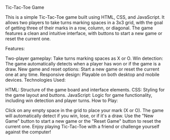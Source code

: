 Tic-Tac-Toe Game

This is a simple Tic-Tac-Toe game built using HTML, CSS, and JavaScript. It allows two players to take turns marking spaces in a 3x3 grid, with the goal of getting three of their marks in a row, column, or diagonal. The game features a clean and intuitive interface, with buttons to start a new game or reset the current one.

Features:

Two-player gameplay: Take turns marking spaces as X or O.
Win detection: The game automatically detects when a player has won or if the game is a draw.
New game and reset options: Start a new game or reset the current one at any time.
Responsive design: Playable on both desktop and mobile devices.
Technologies Used:

HTML: Structure of the game board and interface elements.
CSS: Styling for the game layout and buttons.
JavaScript: Logic for game functionality, including win detection and player turns.
How to Play:

Click on any empty space in the grid to place your mark (X or O).
The game will automatically detect if you win, lose, or if it's a draw.
Use the "New Game" button to start a new game or the "Reset Game" button to reset the current one.
Enjoy playing Tic-Tac-Toe with a friend or challenge yourself against the computer!

